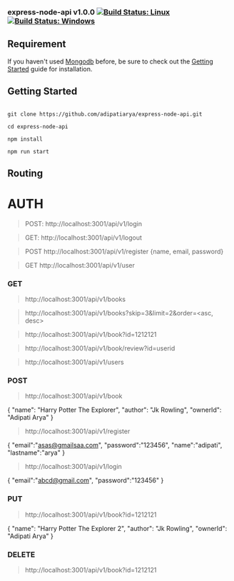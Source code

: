### express-node-api v1.0.0 [![Build Status: Linux](https://travis-ci.org/gruntjs/grunt-contrib-less.svg?branch=master)](https://travis-ci.org/gruntjs/grunt-contrib-less) [![Build Status: Windows](https://ci.appveyor.com/api/projects/status/ho4vr86k30r8un49/branch/master?svg=true)](https://ci.appveyor.com/project/gruntjs/grunt-contrib-less/branch/master)


## Requirement

If you haven't used [Mongodb](https://docs.mongodb.com) before, be sure to check out the [Getting Started](https://docs.mongodb.com/v3.2/tutorial/v3.2/tutorial/) guide for installation.

## Getting Started

```shell

git clone https://github.com/adipatiarya/express-node-api.git 

cd express-node-api

npm install

npm run start

```
## Routing

# AUTH

> POST: http://localhost:3001/api/v1/login

> GET: http://localhost:3001/api/v1/logout

> POST http://localhost:3001/api/v1/register {name, email, password}

> GET http://localhost:3001/api/v1/user


### GET

> http://localhost:3001/api/v1/books

> http://localhost:3001/api/v1/books?skip=3&limit=2&order=<asc, desc>

> http://localhost:3001/api/v1/book?id=1212121

> http://localhost:3001/api/v1/book/review?id=userid

> http://localhost:3001/api/v1/users




### POST

> http://localhost:3001/api/v1/book

{
    "name": "Harry Potter The Explorer",
    "author": "Jk Rowling",
    "ownerId": "Adipati Arya"
}

> http://localhost:3001/api/v1/register

{
	"email":"asas@gmailsaa.com",
	"password":"123456",
	"name":"adipati",
	"lastname":"arya"
}

> http://localhost:3001/api/v1/login

{
    "email":"abcd@gmail.com",
    "password":"123456"
}

### PUT

> http://localhost:3001/api/v1/book?id=1212121

{
    "name": "Harry Potter The Explorer 2",
    "author": "Jk Rowling",
    "ownerId": "Adipati Arya"
}

### DELETE

> http://localhost:3001/api/v1/book?id=1212121
